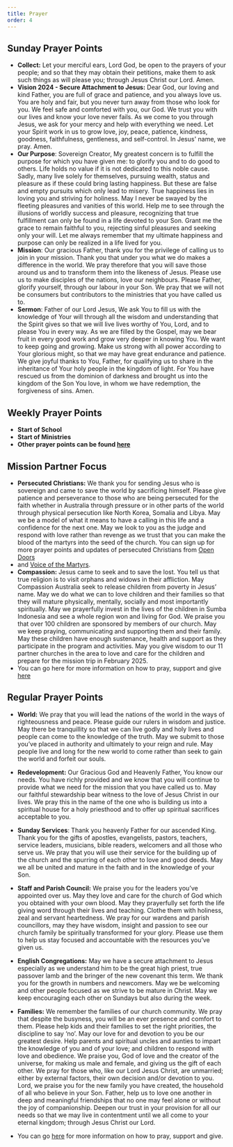 ```yaml
---
title: Prayer
order: 4
---
```


## Sunday Prayer Points


- **Collect:** Let your merciful ears, Lord God, be open to the prayers of your people; and so that they may obtain their petitions, make them to ask such things as will please you; through Jesus Christ our Lord. Amen.
- **Vision 2024 - Secure Attachment to Jesus:** Dear God, our loving and kind Father, you are full of grace and patience, and you always love us. You are holy and fair, but you never turn away from those who look for you. We feel safe and comforted with you, our God. We trust you with our lives and know your love never fails. As we come to you through Jesus, we ask for your mercy and help with everything we need. Let your Spirit work in us to grow love, joy, peace, patience, kindness, goodness, faithfulness, gentleness, and self-control. In Jesus' name, we pray. Amen.
- **Our Purpose**: Sovereign Creator, My greatest concern is to fulfill the purpose for which you have given me: to glorify you and to do good to others. Life holds no value if it is not dedicated to this noble cause. Sadly, many live solely for themselves, pursuing wealth, status and pleasure as if these could bring lasting happiness. But these are false and empty pursuits which only lead to misery. True happiness lies in loving you and striving for holiness. May I never be swayed by the fleeting pleasures and vanities of this world. Help me to see through the illusions of worldly success and pleasure, recognizing that true fulfillment can only be found in a life devoted to your Son. Grant me the grace to remain faithful to you, rejecting sinful pleasures and seeking only your will. Let me always remember that my ultimate happiness and purpose can only be realized in a life lived for you.
- **Mission**: Our gracious Father, thank you for the privilege of calling us to join in your mission. Thank you that under you what we do makes a difference in the world. We pray therefore that you will save those around us and to transform them into the likeness of Jesus. Please use us to make disciples of the nations, love our neighbours. Please Father, glorify yourself, through our labour in your Son. We pray that we will not be consumers but contributors to the ministries that you have called us to. 
- **Sermon**:  Father of our Lord Jesus, We ask You to fill us with the knowledge of Your will through all the wisdom and understanding that the Spirit gives so that we will live lives worthy of You, Lord, and to please You in every way. As we are filled by the Gospel, may we bear fruit in every good work and grow very deeper in knowing You. We want to keep going and growing. Make us strong with all power according to Your glorious might, so that we may have great endurance and patience. We give joyful thanks to You, Father, for qualifying us to share in the inheritance of Your holy people in the kingdom of light. For You have rescued us from the dominion of darkness and brought us into the kingdom of the Son You love, in whom we have redemption, the forgiveness of sins. Amen.

## Weekly Prayer Points
- **Start of School**
- **Start of Ministries**
- **Other prayer points can be found [here](https://stgeorgeshurstville.org.au/prayer)** 


## Mission Partner Focus
- **Persecuted Christians:** We thank you for sending Jesus who is sovereign and came to save the world by sacrificing himself. Please give patience and perseverance to those who are being persecuted for the faith whether in Australia through pressure or in other parts of the world through physical persecution like North Korea, Somalia and Libya. May we be a model of what it means to have a calling in this life and a confidence for the next one. May we look to you as the judge and respond with love rather than revenge as we trust that you can make the blood of the martyrs into the seed of the church. You can sign up for more prayer points and updates of persecuted Christians from [Open Doors](https://vom.com.au/pray-for-the-persecuted-church/)
- and [Voice of the Martyrs](https://vom.com.au/prayer/).
- **Compassion:** Jesus came to seek and to save the lost. You tell us that true religion is to visit orphans and widows in their affliction. May Compassion Australia seek to release children from poverty in Jesus’ name. May we do what we can to love children and their families so that they will mature physically, mentally, socially and most importantly spiritually. May we prayerfully invest in the lives of the children in Sumba Indonesia and see a whole region won and living for God. We praise you that over 100 children are sponsored by members of our church. May we keep praying, communicating and supporting them and their family. May these children have enough sustenance, health and support as they participate in the program and activities. May you give wisdom to our 11 partner churches in the area to love and care for the children and prepare for the mission trip in February 2025. 
- You can go here for more information on how to pray, support and give [here](https://stgeorgeshurstville.org.au/mission-partners)


## Regular Prayer Points
- **World:** We pray that you will lead the nations of the world in the ways of righteousness and peace. Please guide our rulers in wisdom and justice. May there be tranquillity so that we can live godly and holy lives and people can come to the knowledge of the truth. May we submit to those you’ve placed in authority and ultimately to your reign and rule. May people live and long for the new world to come rather than seek to gain the world and forfeit our souls. 
- **Redevelopment:** Our Gracious God and Heavenly Father, You know our needs. You have richly provided and we know that you will continue to provide what we need for the mission that you have called us to. May our faithful stewardship bear witness to the love of Jesus Christ in our lives. We pray this in the name of the one who is building us into a spiritual house for a holy priesthood and to offer up spiritual sacrifices acceptable to you.
- **Sunday Services**: Thank you heavenly Father for our ascended King. Thank you for the gifts of apostles, evangelists, pastors, teachers, service leaders, musicians, bible readers, welcomers and all those who serve us. We pray that you will use their service for the building up of the church and the spurring of each other to love and good deeds. May we all be united and mature in the faith and in the knowledge of your Son.  
- **Staff and Parish Council:** We praise you for the leaders you’ve appointed over us. May they love and care for the church of God which you obtained with your own blood. May they prayerfully set forth the life giving word through their lives and teaching. Clothe them with holiness, zeal and servant heartedness. We pray for our wardens and parish councillors, may they have wisdom, insight and passion to see our church family be spiritually transformed for your glory. Please use them to help us stay focused and accountable with the resources you’ve given us. 
- **English Congregations:** May we have a secure attachment to Jesus especially as we understand him to be the great high priest, true passover lamb and the bringer of the new covenant this term. We thank you for the growth in numbers and newcomers. May we be welcoming and other people focused as we strive to be mature in Christ. May we keep encouraging each other on Sundays but also during the week.
- **Families:** We remember the families of our church community. We pray that despite the busyness, you will be an ever presence and comfort to them. Please help kids and their families to set the right priorities, the discipline to say ‘no’. May our love for and devotion to you be our greatest desire. Help parents and spiritual uncles and aunties to impart the knowledge of you and of your love; and children to respond with love and obedience. We praise you, God of love and the creator of the universe, for making us male and female, and giving us the gift of each other. We pray for those who, like our Lord Jesus Christ, are unmarried; either by external factors, their own decision and/or devotion to you. Lord, we praise you for the new family you have created, the household of all who believe in your Son. Father, help us to love one another in deep and meaningful friendships that no one may feel alone or without the joy of companionship. Deepen our trust in your provision for all our needs so that we may live in contentment until we all come to your eternal kingdom; through Jesus Christ our Lord. 

- You can go [here](https://stgeorgeshurstville.org.au/mission-partners) for more information on how to pray, support and give.


